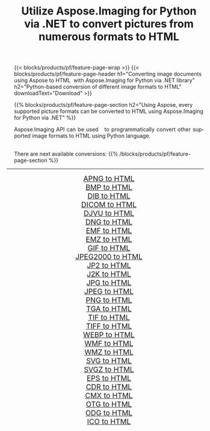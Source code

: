 ﻿---
title: Utilize Aspose.Imaging for Python via .NET to convert pictures from numerous formats to HTML 
weight: 3920
url: /python-net/conversion/to/html 
lang: en
langdirlevel: 2
locales: zh-hans,ja,it,ru,de,es,fr,nl,id,lt,pl,pt,vi,tr,ko,zh-hant,ar,hi,th,sv,cs,uk,he
description: You can use Aspose.Imaging for Python via .NET library to convert from a variety of formats to HTML
---

{{< blocks/products/pf/feature-page-wrap >}}
{{< blocks/products/pf/feature-page-header h1="Converting image documents using Aspose to HTML  with Aspose.Imaging for Python via .NET library" h2="Python-based conversion of different image formats to HTML" downloadText="Download" >}}


{{% blocks/products/pf/feature-page-section  h2="Using Aspose, every supported picture formats can be converted to HTML using Aspose.Imaging for Python via .NET" %}}
<p align=justify>Aspose.Imaging API can be used   to programmatically convert other supported image formats to HTML using Python language.</p>
<br/>
There are next available conversions:
{{% /blocks/products/pf/feature-page-section %}}
<div class="container-fluid productfamilypage bg-gray">
    <div class="convertypes bg-gray agp-content section">
        <div class="container">
		<hr style="margin-left:-20px;"/>
		<div class="row other-converters" style="gap: 10px;font-size: 19px;text-align:center;">
		    <div class='col-md-2 other-converter remove-lp remove-rp'><a href="/imaging/python-net/conversion/apng-to-html" style="padding:15px;">APNG to HTML</a></div>
<div class='col-md-2 other-converter remove-lp remove-rp'><a href="/imaging/python-net/conversion/bmp-to-html" style="padding:15px;">BMP to HTML</a></div>
<div class='col-md-2 other-converter remove-lp remove-rp'><a href="/imaging/python-net/conversion/dib-to-html" style="padding:15px;">DIB to HTML</a></div>
<div class='col-md-2 other-converter remove-lp remove-rp'><a href="/imaging/python-net/conversion/dicom-to-html" style="padding:15px;">DICOM to HTML</a></div>
<div class='col-md-2 other-converter remove-lp remove-rp'><a href="/imaging/python-net/conversion/djvu-to-html" style="padding:15px;">DJVU to HTML</a></div>
<div class='col-md-2 other-converter remove-lp remove-rp'><a href="/imaging/python-net/conversion/dng-to-html" style="padding:15px;">DNG to HTML</a></div>
<div class='col-md-2 other-converter remove-lp remove-rp'><a href="/imaging/python-net/conversion/emf-to-html" style="padding:15px;">EMF to HTML</a></div>
<div class='col-md-2 other-converter remove-lp remove-rp'><a href="/imaging/python-net/conversion/emz-to-html" style="padding:15px;">EMZ to HTML</a></div>
<div class='col-md-2 other-converter remove-lp remove-rp'><a href="/imaging/python-net/conversion/gif-to-html" style="padding:15px;">GIF to HTML</a></div>
<div class='col-md-2 other-converter remove-lp remove-rp'><a href="/imaging/python-net/conversion/jpeg2000-to-html" style="padding:15px;">JPEG2000 to HTML</a></div>
<div class='col-md-2 other-converter remove-lp remove-rp'><a href="/imaging/python-net/conversion/jp2-to-html" style="padding:15px;">JP2 to HTML</a></div>
<div class='col-md-2 other-converter remove-lp remove-rp'><a href="/imaging/python-net/conversion/j2k-to-html" style="padding:15px;">J2K to HTML</a></div>
<div class='col-md-2 other-converter remove-lp remove-rp'><a href="/imaging/python-net/conversion/jpg-to-html" style="padding:15px;">JPG to HTML</a></div>
<div class='col-md-2 other-converter remove-lp remove-rp'><a href="/imaging/python-net/conversion/jpeg-to-html" style="padding:15px;">JPEG to HTML</a></div>
<div class='col-md-2 other-converter remove-lp remove-rp'><a href="/imaging/python-net/conversion/png-to-html" style="padding:15px;">PNG to HTML</a></div>
<div class='col-md-2 other-converter remove-lp remove-rp'><a href="/imaging/python-net/conversion/tga-to-html" style="padding:15px;">TGA to HTML</a></div>
<div class='col-md-2 other-converter remove-lp remove-rp'><a href="/imaging/python-net/conversion/tif-to-html" style="padding:15px;">TIF to HTML</a></div>
<div class='col-md-2 other-converter remove-lp remove-rp'><a href="/imaging/python-net/conversion/tiff-to-html" style="padding:15px;">TIFF to HTML</a></div>
<div class='col-md-2 other-converter remove-lp remove-rp'><a href="/imaging/python-net/conversion/webp-to-html" style="padding:15px;">WEBP to HTML</a></div>
<div class='col-md-2 other-converter remove-lp remove-rp'><a href="/imaging/python-net/conversion/wmf-to-html" style="padding:15px;">WMF to HTML</a></div>
<div class='col-md-2 other-converter remove-lp remove-rp'><a href="/imaging/python-net/conversion/wmz-to-html" style="padding:15px;">WMZ to HTML</a></div>
<div class='col-md-2 other-converter remove-lp remove-rp'><a href="/imaging/python-net/conversion/svg-to-html" style="padding:15px;">SVG to HTML</a></div>
<div class='col-md-2 other-converter remove-lp remove-rp'><a href="/imaging/python-net/conversion/svgz-to-html" style="padding:15px;">SVGZ to HTML</a></div>
<div class='col-md-2 other-converter remove-lp remove-rp'><a href="/imaging/python-net/conversion/eps-to-html" style="padding:15px;">EPS to HTML</a></div>
<div class='col-md-2 other-converter remove-lp remove-rp'><a href="/imaging/python-net/conversion/cdr-to-html" style="padding:15px;">CDR to HTML</a></div>
<div class='col-md-2 other-converter remove-lp remove-rp'><a href="/imaging/python-net/conversion/cmx-to-html" style="padding:15px;">CMX to HTML</a></div>
<div class='col-md-2 other-converter remove-lp remove-rp'><a href="/imaging/python-net/conversion/otg-to-html" style="padding:15px;">OTG to HTML</a></div>
<div class='col-md-2 other-converter remove-lp remove-rp'><a href="/imaging/python-net/conversion/odg-to-html" style="padding:15px;">ODG to HTML</a></div>
<div class='col-md-2 other-converter remove-lp remove-rp'><a href="/imaging/python-net/conversion/ico-to-html" style="padding:15px;">ICO to HTML</a></div>
                </div>
        </div>
    </div>
</div>
<br/>

